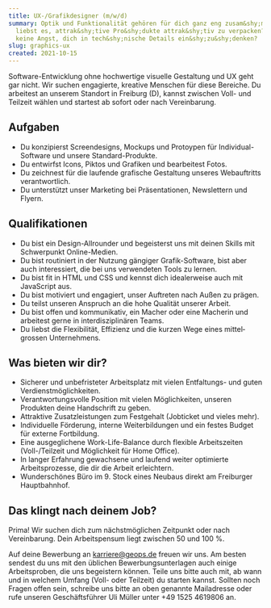 ```yaml
---
title: UX-/Grafikdesigner (m/w/d)
summary: Optik und Funktionalität gehören für dich ganz eng zusam&shy;men? Du
  liebst es, attrak&shy;tive Pro&shy;dukte attrak&shy;tiv zu verpacken? Du hast
  keine Angst, dich in tech&shy;nische Details ein&shy;zu&shy;denken?
slug: graphics-ux
created: 2021-10-15
---
```

Software-Entwicklung ohne hochwertige visuelle Gestaltung und UX geht gar nicht. Wir suchen engagierte, kreative Menschen für diese Bereiche. Du arbeitest an unserem Standort in Freiburg (D), kannst zwischen Voll- und Teilzeit wählen und startest ab sofort oder nach Vereinbarung.

## Aufgaben

* Du konzipierst Screendesigns, Mockups und Protoypen für Individual-Software und unsere Standard-Produkte.
* Du entwirfst Icons, Piktos und Grafiken und bearbeitest Fotos.
* Du zeichnest für die laufende grafische Gestaltung unseres Webauftritts verantwortlich.
* Du unterstützt unser Marketing bei Präsentationen, Newslettern und Flyern.

## Qualifikationen

* Du bist ein Design-Allrounder und begeisterst uns mit deinen Skills mit Schwerpunkt Online-Medien.
* Du bist routiniert in der Nutzung gängiger Grafik-Software, bist aber auch interessiert, die bei uns verwen&shy;deten Tools zu lernen.
* Du bist fit in HTML und CSS und kennst dich idealerweise auch mit JavaScript aus.
* Du bist motiviert und engagiert, unser Auftreten nach Außen zu prägen.
* Du teilst unseren Anspruch an die hohe Qualität unserer Arbeit.
* Du bist offen und kommunikativ, ein Macher oder eine Macherin und arbeitest gerne in interdisziplinären Teams.
* Du liebst die Flexibilität, Effizienz und die kurzen Wege eines mittel&shy;grossen Unternehmens.

## Was bieten wir dir?

* Sicherer und unbefristeter Ar&shy;beits&shy;platz mit vielen Entfal&shy;tungs- und guten Verdienstmöglichkeiten.
* Verantwortungsvolle Position mit vielen Möglichkeiten, unseren Produkten deine Handschrift zu geben. 
* Attraktive Zusatzleistungen zum Festgehalt (Jobticket und vieles mehr).
* Individuelle Förderung, interne Weiterbildungen und ein festes Budget für externe Fortbildung.
* Eine ausgeglichene Work-Life-Balance durch flexible Arbeitszeiten (Voll-/Teilzeit und Möglichkeit für Home Office).
* In langer Erfahrung gewachsene und laufend weiter optimierte Arbeitsprozesse, die dir die Arbeit erleichtern.
* Wunderschönes Büro im 9. Stock eines Neubaus direkt am Freiburger Hauptbahnhof.

## Das klingt nach deinem Job? 

Prima! Wir suchen dich zum nächst&shy;möglichen Zeitpunkt oder nach Vereinbarung. Dein Arbeitspensum liegt zwischen 50 und 100 %. 

Auf deine Bewerbung an [karriere@geops.de](mailto:karriere@geops.de) freuen wir uns. Am besten sendest du uns mit den üblichen Bewerbungsunterlagen auch einige Arbeitsproben, die uns begeistern können. Teile uns bitte auch mit, ab wann und in welchem Umfang (Voll- oder Teilzeit) du starten kannst. Sollten noch Fragen offen sein, schreibe uns bitte an oben genannte Mailadresse oder rufe unseren Geschäftsführer Uli Müller unter +49 1525 4619806 an.